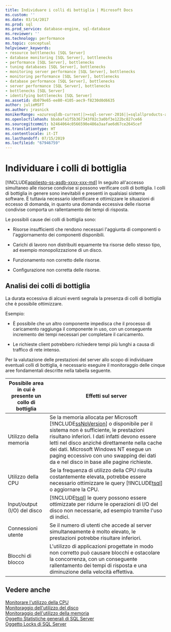 ```yaml
---
title: Individuare i colli di bottiglia | Microsoft Docs
ms.custom: ''
ms.date: 03/14/2017
ms.prod: sql
ms.prod_service: database-engine, sql-database
ms.reviewer: ''
ms.technology: performance
ms.topic: conceptual
helpviewer_keywords:
- resource bottlenecks [SQL Server]
- database monitoring [SQL Server], bottlenecks
- performance [SQL Server], bottlenecks
- tuning databases [SQL Server], bottlenecks
- monitoring server performance [SQL Server], bottlenecks
- monitoring performance [SQL Server], bottlenecks
- database performance [SQL Server], bottlenecks
- server performance [SQL Server], bottlenecks
- bottlenecks [SQL Server]
- identifying bottlenecks [SQL Server]
ms.assetid: db079e65-ee80-4105-aec9-f8230d0d6635
author: julieMSFT
ms.author: jrasnick
monikerRange: =azuresqldb-current||>=sql-server-2016||=sqlallproducts-allversions||>=sql-server-linux-2017||=azuresqldb-mi-current
ms.openlocfilehash: bbabafa1f5b367343f02c3a0bf3e122bc827ce66
ms.sourcegitcommit: b2464064c0566590e486a3aafae6d67ce2645cef
ms.translationtype: HT
ms.contentlocale: it-IT
ms.lasthandoff: 07/15/2019
ms.locfileid: "67946759"
---
```

# <a name="identify-bottlenecks"></a>Individuare i colli di bottiglia
[!INCLUDE[appliesto-ss-asdb-xxxx-xxx-md](../../includes/appliesto-ss-asdb-xxxx-xxx-md.md)]
  In seguito all'accesso simultaneo alle risorse condivise si possono verificare colli di bottiglia. I colli di bottiglia in genere sono inevitabili e presenti in qualsiasi sistema software. È tuttavia necessario identificare e ottimizzare le situazioni di eccesso di domanda, in quanto una domanda eccessiva delle risorse condivise comporta un rallentamento dei tempi di risposta.  
  
 Le possibili cause dei colli di bottiglia sono:  
  
-   Risorse insufficienti che rendono necessari l'aggiunta di componenti o l'aggiornamento dei componenti disponibili.  
  
-   Carichi di lavoro non distribuiti equamente tra risorse dello stesso tipo, ad esempio monopolizzazione di un disco.  
  
-   Funzionamento non corretto delle risorse.  
  
-   Configurazione non corretta delle risorse.  
  
## <a name="analyzing-bottlenecks"></a>Analisi dei colli di bottiglia  
 La durata eccessiva di alcuni eventi segnala la presenza di colli di bottiglia che è possibile ottimizzare.  
  
 Esempio:  
  
-   È possibile che un altro componente impedisca che il processo di caricamento raggiunga il componente in uso, con un conseguente incremento dei tempi necessari per completare il caricamento.  
  
-   Le richieste client potrebbero richiedere tempi più lunghi a causa di traffico di rete intenso.  
  
 Per la valutazione delle prestazioni del server allo scopo di individuare eventuali colli di bottiglia, è necessario eseguire il monitoraggio delle cinque aree fondamentali descritte nella tabella seguente.  
  
|Possibile area in cui è presente un collo di bottiglia|Effetti sul server|  
|------------------------------|---------------------------|  
|Utilizzo della memoria|Se la memoria allocata per Microsoft [!INCLUDE[ssNoVersion](../../includes/ssnoversion-md.md)] o disponibile per il sistema non è sufficiente, le prestazioni risultano inferiori. I dati infatti devono essere letti nel disco anziché direttamente nella cache dei dati. Microsoft Windows NT esegue un paging eccessivo con uno swapping dei dati da e nel disco in base alle pagine richieste.|  
|Utilizzo della CPU|Se la frequenza di utilizzo della CPU risulta costantemente elevata, potrebbe essere necessario ottimizzare le query [!INCLUDE[tsql](../../includes/tsql-md.md)] o aggiornare la CPU.|  
|Input/output (I/O) del disco|[!INCLUDE[tsql](../../includes/tsql-md.md)] le query possono essere ottimizzate per ridurre le operazioni di I/O del disco non necessarie, ad esempio tramite l'uso di indici.|  
|Connessioni utente|Se il numero di utenti che accede al server simultaneamente è molto elevato, le prestazioni potrebbe risultare inferiori.|  
|Blocchi di blocco|L'utilizzo di applicazioni progettate in modo non corretto può causare blocchi e ostacolare la concorrenza, con un conseguente rallentamento dei tempi di risposta e una diminuzione della velocità effettiva.|  
  
## <a name="see-also"></a>Vedere anche  
 [Monitorare l'utilizzo della CPU](../../relational-databases/performance-monitor/monitor-cpu-usage.md)   
 [Monitoraggio dell'utilizzo del disco](../../relational-databases/performance-monitor/monitor-disk-usage.md)   
 [Monitoraggio dell'utilizzo della memoria](../../relational-databases/performance-monitor/monitor-memory-usage.md)   
 [Oggetto Statistiche generali di SQL Server](../../relational-databases/performance-monitor/sql-server-general-statistics-object.md)   
 [Oggetto Locks di SQL Server](../../relational-databases/performance-monitor/sql-server-locks-object.md)  
  
  
